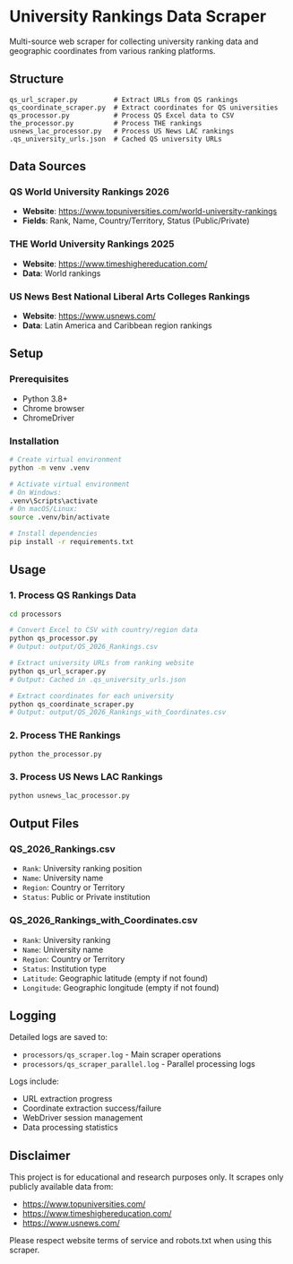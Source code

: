 # University Rankings Data Scraper

Multi-source web scraper for collecting university ranking data and geographic coordinates from various ranking platforms.

## Structure

```
qs_url_scraper.py         # Extract URLs from QS rankings
qs_coordinate_scraper.py  # Extract coordinates for QS universities
qs_processor.py           # Process QS Excel data to CSV
the_processor.py          # Process THE rankings
usnews_lac_processor.py   # Process US News LAC rankings
.qs_university_urls.json  # Cached QS university URLs
```

## Data Sources

### QS World University Rankings 2026

- **Website**: <https://www.topuniversities.com/world-university-rankings>
- **Fields**: Rank, Name, Country/Territory, Status (Public/Private)

### THE World University Rankings 2025

- **Website**: <https://www.timeshighereducation.com/>
- **Data**: World rankings

### US News Best National Liberal Arts Colleges Rankings

- **Website**: <https://www.usnews.com/>
- **Data**: Latin America and Caribbean region rankings

## Setup

### Prerequisites

- Python 3.8+
- Chrome browser
- ChromeDriver

### Installation

```bash
# Create virtual environment
python -m venv .venv

# Activate virtual environment
# On Windows:
.venv\Scripts\activate
# On macOS/Linux:
source .venv/bin/activate

# Install dependencies
pip install -r requirements.txt
```

## Usage

### 1. Process QS Rankings Data

```bash
cd processors

# Convert Excel to CSV with country/region data
python qs_processor.py
# Output: output/QS_2026_Rankings.csv

# Extract university URLs from ranking website
python qs_url_scraper.py
# Output: Cached in .qs_university_urls.json

# Extract coordinates for each university
python qs_coordinate_scraper.py
# Output: output/QS_2026_Rankings_with_Coordinates.csv
```

### 2. Process THE Rankings

```bash
python the_processor.py
```

### 3. Process US News LAC Rankings

```bash
python usnews_lac_processor.py
```

## Output Files

### QS_2026_Rankings.csv

- `Rank`: University ranking position
- `Name`: University name
- `Region`: Country or Territory
- `Status`: Public or Private institution

### QS_2026_Rankings_with_Coordinates.csv

- `Rank`: University ranking
- `Name`: University name
- `Region`: Country or Territory
- `Status`: Institution type
- `Latitude`: Geographic latitude (empty if not found)
- `Longitude`: Geographic longitude (empty if not found)

## Logging

Detailed logs are saved to:

- `processors/qs_scraper.log` - Main scraper operations
- `processors/qs_scraper_parallel.log` - Parallel processing logs

Logs include:

- URL extraction progress
- Coordinate extraction success/failure
- WebDriver session management
- Data processing statistics

## Disclaimer

This project is for educational and research purposes only. It scrapes only publicly available data from:

- <https://www.topuniversities.com/>
- <https://www.timeshighereducation.com/>
- <https://www.usnews.com/>

Please respect website terms of service and robots.txt when using this scraper.
